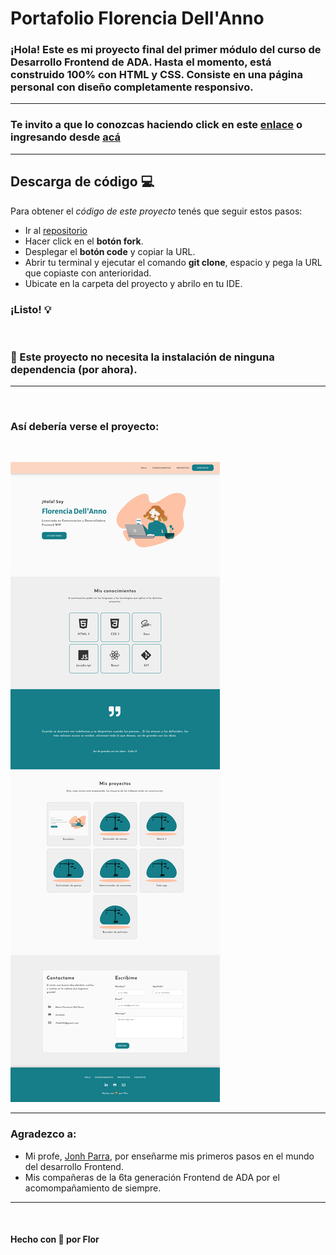 # Portafolio Florencia Dell'Anno 

### ¡Hola! Este es mi proyecto final del primer módulo del curso de Desarrollo Frontend de ADA. Hasta el momento, está construido 100% con **HTML** y **CSS**. Consiste en una página personal con diseño completamente responsivo.


---

### Te invito a que lo conozcas haciendo click en este [enlace](https://flor2525.github.io/Portafolio-flor/) o ingresando desde [acá](https://youthful-murdock-879dc3.netlify.app/)
---

## Descarga de código 💻
Para obtener el _código de este proyecto_ tenés que seguir estos pasos:

* Ir al [repositorio](https://github.com/flor2525/Portafolio-flor)
* Hacer click en el **botón fork**.
* Desplegar el **botón code** y copiar la URL.
* Abrir tu terminal y ejecutar el comando **git clone**, espacio y pega la URL que copiaste con anterioridad.
* Ubicate en la carpeta del proyecto y abrilo en tu IDE.

### ¡Listo! 💡
<br> 

### 📍 Este proyecto no necesita la instalación de ninguna dependencia (por ahora).
---
<br>

### Así debería verse el proyecto:
<br>


![proyecto](./img/capturaportafolio.png)
<br>

---
### Agradezco a:
* Mi profe, [Jonh Parra](https://github.com/Jonhks), por enseñarme mis primeros pasos en el mundo del desarrollo Frontend.
* Mis compañeras de la 6ta generación Frontend de ADA por el acomompañamiento de siempre.
---

<br>

#### Hecho con 🧡 por Flor








